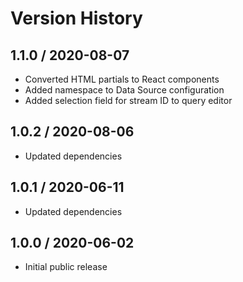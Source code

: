 # Version History

## 1.1.0 / 2020-08-07

- Converted HTML partials to React components
- Added namespace to Data Source configuration
- Added selection field for stream ID to query editor

## 1.0.2 / 2020-08-06

- Updated dependencies

## 1.0.1 / 2020-06-11

- Updated dependencies

## 1.0.0 / 2020-06-02

- Initial public release
